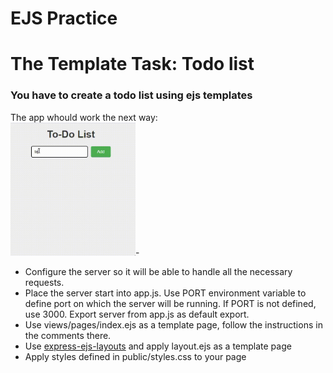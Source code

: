 # EJS Practice
# The Template Task: Todo list

### You have to create a todo list using ejs templates

The app whould work the next way:  
<img src="./.github/todo_rec.gif" width="200">-  

 - Configure the server so it will be able to handle all the necessary requests.  
 - Place the server start into app.js. Use PORT environment variable to define port on which the server will be running. If PORT is not defined, use 3000. Export server from app.js as default export.  
 - Use views/pages/index.ejs as a template page, follow the instructions in the comments there.  
 - Use [express-ejs-layouts](https://www.npmjs.com/package/express-ejs-layouts) and apply layout.ejs as a template page  
 - Apply styles defined in public/styles.css to your page

